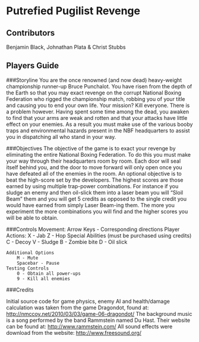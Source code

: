 # Putrefied Pugilist Revenge


## Contributors 
Benjamin Black, Johnathan Plata & Christ Stubbs

## Players Guide

###Storyline
You are the once renowned (and now dead) heavy-weight championship runner-up Bruce Punchalot.  You have risen from the depth of the Earth so that you may exact revenge on the corrupt National Boxing Federation who rigged the championship match, robbing you of your title and causing you to end your own life.  Your mission?  Kill everyone.  There is a problem however.  Having spent some time among the dead, you awaken to find that your arms are weak and rotten and that your attacks have little effect on your enemies.  As a result you must make use of the various booby traps and environmental hazards present in the NBF headquarters to assist you in dispatching all who stand in your way.

###Objectives
The objective of the game is to exact your revenge by eliminating the entire National Boxing Federation.  To do this you must make your way through their headquarters room by room.  Each door will seal itself behind you, and the door to move forward will only open once you have defeated all of the enemies in the room. An optional objective is to beat the high-score set by the developers. The highest scores are those earned by using multiple trap-power combinations. For instance if you sludge an enemy and then oil-slick them into a laser beam you will “Sloil Beam” them and you will get 5 credits as opposed to the single credit you would have earned from simply Laser Beam-ing them. The more you experiment the more combinations you will find and the higher scores you will be able to obtain.

###Controls
	Movement:
		Arrow Keys - Corresponding directions
	Player Actions:
		X - Jab
		Z - Hop
	Special Abilities (must be purchased using credits)
		C - Decoy
		V - Sludge
		B - Zombie bite
		D - Oil slick

	Additional Options
		M - Mute
		Spacebar - Pause
	Testing Controls
	    0 - Obtain all power-ups
	    9 - Kill all enemies

###Credits

Initial source code for game physics, enemy AI and health/damage calculation was taken from the game Dragondot, found at: http://nmccoy.net/2010/03/03/game-06-dragondot/
The background music is a song performed by the band Rammstein 	named Du Hast. Their website can be found at: http://www.rammstein.com/
All sound effects were download from the website: http://www.freesound.org/

